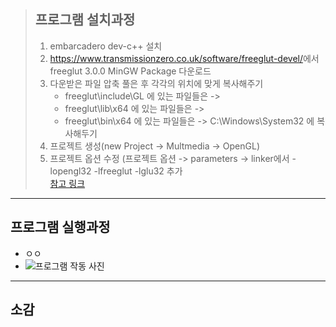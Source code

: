 > ## 프로그램 설치과정
> 1. embarcadero dev-c++ 설치
> 2. <https://www.transmissionzero.co.uk/software/freeglut-devel/>에서 freeglut 3.0.0 MinGW Package 다운로드
> 3. 다운받은 파일 압축 풀은 후 각각의 위치에 맞게 복사해주기
>    * freeglut\include\GL 에 있는 파일들은 ->
>    * freeglut\lib\x64 에 있는 파일들은 ->
>    * freeglut\bin\x64 에 있는 파일들은 -> C:\Windows\System32 에 복사해두기
> 4. 프로젝트 생성(new Project -> Multmedia -> OpenGL)
> 5. 프로젝트 옵션 수정 (프로젝트 옵션 -> parameters -> linker에서 -lopengl32 -lfreeglut -lglu32 추가  
> [참고 링크](https://www.youtube.com/watch?v=8Qkpaewj-7Y)
***
## 프로그램 실행과정
  - ㅇㅇ
  - ![프로그램 작동 사진]()
***
## 소감
